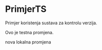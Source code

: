 # PrimjerTS
Primjer koristenja sustava za kontrolu verzija.

Ovo je testna promjena.

nova lokalna promjena
